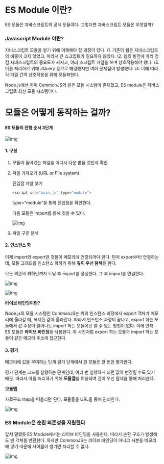 # ES Module 이란?

ES 모듈은 자바스크립트의 공식 모듈이다.
그렇다면 자바스크립트 모듈은 무엇일까?

### Javascript Module 이란?

자바스크립트 모듈을 알기 위해 이해해야 할 과정이 있다.
\1. 기존의 웹은 자바스크립트의 비중이 크지 않았고, 따라서 큰 스크립트가 필요하지 않았다.
\2. 웹의 발전에 따라 점점 자바스크립트의 중요도가 커지고, 여러 스크립트 파일을 쓰며 상호작용해야 했다.
\3. 이를 처리하기 위해 JQuery 등으로 해결했지만 여러 문제점이 발생했다.
\4. 이에 따라 각 파일 간의 상호작용을 위해 모듈화한다.

Node.js에선 이미 CommonJS와 같은 모듈 시스템이 존재했고, ES module은 자바스크립트 최신 모듈 시스템이다.

# 모듈은 어떻게 동작하는 걸까?

#### ES 모듈의 진행 순서 3단계

![img](https://velog.velcdn.com/images/yoonlang/post/8687ee06-e1a6-49c7-94f8-4ffbd9a085a4/image.png)

#### 1. 구성

1. 모듈이 들어있는 파일을 어디서 다운 받을 것인지 확인

2. 파일 가져오기 (URL or File system)

   진입점 파일 찾기

   ```javascript
   <script src="main.js" type="module">
   ```

   type="module"을 통해 진입점을 확인한다.

   다음 모듈은 import를 통해 찾을 수 있다.

   ![img](https://velog.velcdn.com/images/yoonlang/post/7d96712b-7b38-4dcc-93a4-6086539ec751/image.png)

3. 파일 구문 분석

#### 2. 인스턴스 화

이제 import와 export한 것들이 메모리에 연결되어야 한다. 먼저 export부터 연결하는데, 모듈 그래프를 인스턴스 화하기 위해 **깊이 우선 탐색**을 한다.

모든 의존의 최하단까지 도달 후 export를 설정한다. 그 후 import를 연결한다.

![img](https://velog.velcdn.com/images/yoonlang/post/76142235-6156-4007-a3d6-94cbf41df1c8/image.png)

![img](https://velog.velcdn.com/images/yoonlang/post/32e3cce1-2092-4890-9de2-b31718954561/image.png)

**라이브 바인딩이란?**

Node.js의 모듈 시스템인 CommonJS는 위의 인스턴스 과정에서 export 객체가 메모리에 올라갈 때, 복제된 값이 올라간다. 따라서 인스턴스 과정이 끝나고, export 하는 모듈에서 값 수정이 일어나도 import 하는 모듈에선 알 수 있는 방법이 없다. 이에 반해 ES 모듈은 **라이브 바인딩**을 사용한다. 위 사진처럼 export 하는 모듈과 import 하는 모듈이 같은 메모리 주소에 접근한다.

#### 3. 평가

메모리에 값을 부여하는 단계
평가 단계에서 한 모듈은 한 번만 평가한다.

평가 단계는 코드를 실행하는 단계인데, 여러 번 실행하게 되면 값이 변경될 수도 있기 때문. 따라서 이를 처리하기 위해 **모듈맵**을 이용하여 깊이 우선 탐색을 통해 처리한다.

**모듈맵**

자료구조 map을 떠올리면 된다. 모듈들을 URL을 통해 관리한다.

![img](https://velog.velcdn.com/images/yoonlang/post/4adfd4b5-4e3e-4770-9cfa-d8db5981330f/image.png)

### ES Module은 순환 의존성을 지원한다

앞서 말했듯 ES Module에서는 라이브 바인딩을 사용한다. 따라서 순환 구조가 발생해도 빈 객체를 반환한다. 하지만 CommonJS는 라이브 바인딩이 아니고 사본을 메모리에 넣기 때문에 사이클이 생기면 처리할 수 없다.

![img](https://velog.velcdn.com/images/yoonlang/post/1d649b05-c6b9-4d27-8b98-7522197c978d/image.png)